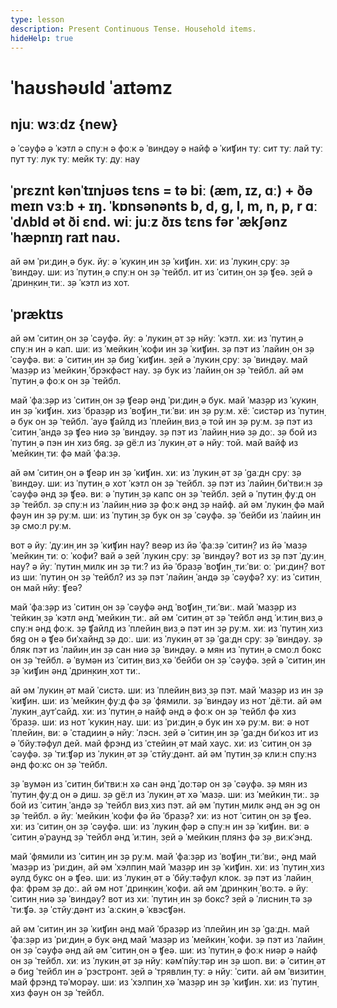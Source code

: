 ```yaml
---
type: lesson
description: Present Continuous Tense. Household items.
hideHelp: true
---
```


# ˈhaʊshəʊld ˈaɪtəmz

## njuː wɜːdz {new}

ə ˈсəуфə
ə ˈкэтл
ə спуːн
ə фоːк
ə ˈвиндəу
ə найф
ə ˈкиʧин
туː сит
туː лай
туː пут
туː лук
туː мейк
туː дуː
нау

## ˈprɛznt kənˈtɪnjʊəs tɛns = tə biː (æm, ɪz, ɑː) + ðə meɪn vɜːb + ɪŋ. ˈkɒnsənənts b, d, g, l, m, n, p, r ɑː ˈdʌbld ət ði ɛnd. wiː juːz ðɪs tɛns fər ˈækʃənz ˈhæpnɪŋ raɪt naʊ.

ай əм ˈриːдин̣ ə бук.
йуː ə ˈкукин̣ ин з̣ə ˈкиʧин.
хиː из ˈлукин̣ с̣руː з̣ə ˈвиндəу.
шиː из ˈпутин̣ ə спуːн он з̣ə ˈтейбл.
ит из ˈситин̣ он з̣ə ʧеə.
з̣ей ə ˈдрин̣кин̣ тиː.
з̣ə ˈкэтл из хот.

## ˈpræktɪs

ай əм ˈситин̣ он з̣ə ˈсəуфə.
йуː ə ˈлукин̣ əт з̣ə нйуː ˈкэтл.
хиː из ˈпутин̣ ə спуːн ин ə кап.
шиː из ˈмейкин̣ ˈкофи ин з̣ə ˈкиʧин.
з̣ə пэт из ˈлайин̣ он з̣ə ˈсəуфə.
виː ə ˈситин̣ ин з̣ə биg ˈкиʧин.
з̣ей ə ˈлукин̣ с̣руː з̣ə ˈвиндəу.
май ˈмаз̣əр из ˈмейкин̣ ˈбрэкфəст нау.
з̣ə бук из ˈлайин̣ он з̣ə ˈтейбл.
ай əм ˈпутин̣ ə фоːк он з̣ə ˈтейбл.

май ˈфаːз̣əр из ˈситин̣ он з̣ə ʧеəр əнд ˈриːдин̣ ə бук.
май ˈмаз̣əр из ˈкукин̣ ин з̣ə ˈкиʧин.
хиз ˈбраз̣əр из ˈвоʧин̣ ˌтиːˈвиː ин з̣ə руːм.
хёː ˈсистəр из ˈпутин̣ ə бук он з̣ə ˈтейбл.
ˈауə ʧайлд из ˈплейин̣ виз̣ ə той ин з̣ə руːм.
з̣ə пэт из ˈситин̣ ˈандə з̣ə ʧеə ниə з̣ə ˈвиндəу.
з̣ə пэт из ˈлайин̣ ниə з̣ə доː.
з̣ə бой из ˈпутин̣ ə пэн ин хиз бяg.
з̣ə gёːл из ˈлукин̣ əт ə нйуː той.
май вайф из ˈмейкин̣ тиː фə май ˈфаːз̣ə.

ай əм ˈситин̣ он ə ʧеəр ин з̣ə ˈкиʧин.
хиː из ˈлукин̣ əт з̣ə ˈgаːдн с̣руː з̣ə ˈвиндəу.
шиː из ˈпутин̣ ə хот ˈкэтл он з̣ə ˈтейбл.
з̣ə пэт из ˈлайин̣ биˈтвиːн з̣ə ˈсəуфə əнд з̣ə ʧеə.
виː ə ˈпутин̣ з̣ə капс он з̣ə ˈтейбл.
з̣ей ə ˈпутин̣ фуːд он з̣ə ˈтейбл.
з̣ə спуːн из ˈлайин̣ ниə з̣ə фоːк əнд з̣ə найф.
ай əм ˈлукин̣ фə май фəун ин з̣ə руːм.
шиː из ˈпутин̣ з̣ə бук он з̣ə ˈсəуфə.
з̣ə ˈбейби из ˈлайин̣ ин з̣ə смоːл руːм.

вот ə йуː ˈдуːин̣ ин з̣ə ˈкиʧин нау?
веəр из йə ˈфаːз̣ə ˈситин̣?
из йə ˈмаз̣ə ˈмейкин̣ тиː оː ˈкофи?
вай ə з̣ей ˈлукин̣ с̣руː з̣ə ˈвиндəу?
вот из з̣ə пэт ˈдуːин̣ нау?
ə йуː ˈпутин̣ милк ин з̣ə тиː?
из йə ˈбраз̣ə ˈвоʧин̣ ˌтиːˈвиː оː ˈриːдин̣?
вот из шиː ˈпутин̣ он з̣ə ˈтейбл?
из з̣ə пэт ˈлайин̣ ˈандə з̣ə ˈсəуфə?
хуː из ˈситин̣ он май нйуː ʧеə?

май ˈфаːз̣əр из ˈситин̣ он з̣ə ˈсəуфə əнд ˈвоʧин̣ ˌтиːˈвиː.
май ˈмаз̣əр из ˈтейкин̣ з̣ə ˈкэтл əнд ˈмейкин̣ тиː.
ай əм ˈситин̣ əт з̣ə ˈтейбл əнд ˈиːтин̣ виз̣ ə спуːн əнд фоːк.
з̣ə ʧайлд из ˈплейин̣ виз̣ ə пэт ин з̣ə руːм.
хиː из ˈпутин̣ хиз бяg он ə ʧеə биˈхайнд з̣ə доː.
шиː из ˈлукин̣ əт з̣ə ˈgаːдн с̣руː з̣ə ˈвиндəу.
з̣ə бляк пэт из ˈлайин̣ ин з̣ə сан ниə з̣ə ˈвиндəу.
ə мян из ˈпутин̣ ə смоːл бокс он з̣ə ˈтейбл.
ə ˈвумəн из ˈситин̣ виз̣ хə ˈбейби он з̣ə ˈсəуфə.
з̣ей ə ˈситин̣ ин з̣ə ˈкиʧин əнд ˈдрин̣кин̣ хот тиː.

ай əм ˈлукин̣ əт май ˈсистə.
шиː из ˈплейин̣ виз̣ з̣ə пэт.
май ˈмаз̣əр из ин з̣ə ˈкиʧин.
шиː из ˈмейкин̣ фуːд фə з̣ə ˈфямили.
з̣ə ˈвиндəу из нот ˈдёːти.
ай əм ˈлукин̣ ˌаутˈсайд.
хиː из ˈпутин̣ ə найф əнд ə фоːк он з̣ə ˈтейбл фə хиз ˈбраз̣ə.
шиː из нот ˈкукин̣ нау.
шиː из ˈриːдин̣ ə бук ин хə руːм.
виː ə нот ˈплейин̣.
виː ə ˈстадиин̣ ə нйуː ˈлэсн.
з̣ей ə ˈситин̣ ин з̣ə ˈgаːдн биˈкоз ит из ə ˈбйуːтəфул дей.
май фрэнд из ˈстейин̣ əт май хаус.
хиː из ˈситин̣ он з̣ə ˈсəуфə.
з̣ə ˈтиːʧəр из ˈлукин̣ əт з̣ə ˈстйуːдəнт.
ай əм ˈпутин̣ з̣ə клиːн спуːнз əнд фоːкс он з̣ə ˈтейбл.

з̣ə ˈвумəн из ˈситин̣ биˈтвиːн хə сан əнд ˈдоːтəр он з̣ə ˈсəуфə.
з̣ə мян из ˈпутин̣ фуːд он ə диш.
з̣ə gёːл из ˈлукин̣ əт хə ˈмаз̣ə.
шиː из ˈмейкин̣ тиː.
з̣ə бой из ˈситин̣ ˈандə з̣ə ˈтейбл виз̣ хиз пэт.
ай əм ˈпутин̣ милк əнд əн эg он з̣ə ˈтейбл.
ə йуː ˈмейкин̣ ˈкофи фə йə ˈбраз̣ə?
хиː из нот ˈситин̣ он з̣ə ʧеə.
хиː из ˈситин̣ он з̣ə ˈсəуфə.
шиː из ˈлукин̣ фəр ə спуːн ин з̣ə ˈкиʧин.
виː ə ˈситин̣ əˈраунд з̣ə ˈтейбл əнд ˈиːтин̣.
з̣ей ə ˈмейкин̣ плянз фə з̣ə ˌвиːкˈэнд.

май ˈфямили из ˈситин̣ ин з̣ə руːм.
май ˈфаːз̣əр из ˈвоʧин̣ ˌтиːˈвиː, əнд май ˈмаз̣əр из ˈриːдин̣.
ай əм ˈхэлпин̣ май ˈмаз̣əр ин з̣ə ˈкиʧин.
хиː из ˈпутин̣ хиз əулд букс он ə ʧеə.
шиː из ˈлукин̣ əт ə ˈбйуːтəфул клок.
з̣ə пэт из ˈлайин̣ фаː фрəм з̣ə доː.
ай əм нот ˈдрин̣кин̣ ˈкофи.
ай əм ˈдрин̣кин̣ ˈвоːтə.
ə йуː ˈситин̣ ниə з̣ə ˈвиндəу?
вот из хиː ˈпутин̣ ин з̣ə бокс?
з̣ей ə ˈлиснин̣ тə з̣ə ˈтиːʧə.
з̣ə ˈстйуːдəнт из ˈаːскин̣ ə ˈквэсʧəн.

ай əм ˈситин̣ ин з̣ə ˈкиʧин əнд май ˈбраз̣əр из ˈплейин̣ ин з̣ə ˈgаːдн.
май ˈфаːз̣əр из ˈриːдин̣ ə бук əнд май ˈмаз̣əр из ˈмейкин̣ ˈкофи.
з̣ə пэт из ˈлайин̣ он з̣ə ˈсəуфə əнд ай əм ˈситин̣ он ə ʧеə.
шиː из ˈпутин̣ ə фоːк ниəр ə найф он з̣ə ˈтейбл.
хиː из ˈлукин̣ əт з̣ə нйуː кəмˈпйуːтəр ин з̣ə шоп.
виː ə ˈситин̣ əт ə биg ˈтейбл ин ə ˈрэстронт.
з̣ей ə ˈтрявлин̣ туː ə нйуː ˈсити.
ай əм ˈвизитин̣ май фрэнд тəˈморəу.
шиː из ˈхэлпин̣ хə ˈмаз̣əр ин з̣ə ˈкиʧин.
хиː из ˈпутин̣ хиз фəун он з̣ə ˈтейбл.
